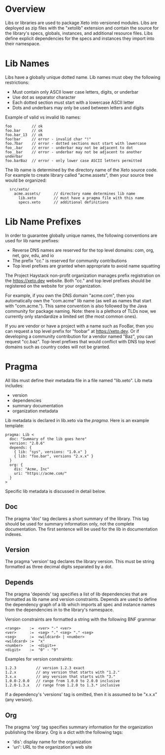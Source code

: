 # Overview

Libs or libraries are used to package Xeto into versioned modules.  Libs 
are deployed as zip files with the "xetolib" extension and contain the
source for the library's specs, globals, instances, and additional resource
files.  Libs define explicit dependencies for the specs and instances they 
import into their namespace.

# Lib Names

Libs have a globally unique dotted name.  Lib names must obey the following
restrictions:
  - Must contain only ASCII lower case letters, digits, or underbar
  - Use dot as separator character
  - Each dotted section must start with a lowercase ASCII letter
  - Dots and underbars may only be used between letters and digits

Example of valid vs invalid lib names:

```
foo         // ok
foo.bar     // ok
foo.bar_13  // ok
foo!bar     // error - invalid char "!"
foo.7bar    // error - dotted sections must start with lowercase
foo_.bar    // error - underbar may not be adjacent to dot
foo__bar    // error - underbar may not be adjacent to another underbar
foo.barBaz  // error - only lower case ASCII letters permitted
```

The lib name is determined by the directory name of the Xeto source
code.  For example to create library called "acme.assets", then your
source tree would be organized:

```
  src/xeto/
    acme.assets/      // directory name determines lib name
      lib.xeto        // must have a pragma file with this name
      specs.xeto      // additional definitions
```

# Lib Name Prefixes

In order to guarantee globally unique names, the following conventions are 
used for lib name prefixes:

- Reverse DNS names are reserved for the top level domains: com, org, net, 
  gov, edu, and io
- The prefix "cc." is reserved for community contributions
- Top level prefixes are granted when appropriate to avoid name squatting

The Project Haystack non-profit organization manages prefix registration 
on the https://xeto.dev website.  Both "cc." and top level prefixes should
be registered on the website for your organization.

For example, if you own the DNS domain "acme.com", then you automatically
own the "com.acme" lib name (as well as names that start with "com.acme.").
This same convention is also followed by the Java community for package naming.
Note: there is a plethora of TLDs now, we currently only standardize a 
limited set (the most common ones).  

If you are vendor or have a project with a name such as FooBar, then
you can request a top level prefix for "foobar" at https://xeto.dev.  Or if
developing a community contribution for a vendor named "Baz", you
can request "cc.baz".  Top-level prefixes that would conflict with 
DNS top level domains such as country codes will not be granted. 

# Pragma

All libs must define their metadata file in a file named "lib.xeto".
Lib meta includes:
  - version
  - dependencies
  - summary documentation 
  - organization metadata
  
Lib metadata is declared in lib.xeto via the *pragma*.  Here is an
example template:

```
pragma: Lib <
  doc: "Summary of the lib goes here"
  version: "2.0.6"
  depends: {
    { lib: "sys", versions: "1.0.x" }
    { lib: "foo.bar", versions "2.x.x" }
  }
  org: {
    dis: "Acme, Inc"
    uri: "https://acme.com/"
  }
>
```

Specific lib metadata is discussed in detail below.

## Doc

The pragma 'doc' tag declares a short summary of the library.  This tag should
be used for summary information only, not the complete documentation.  The
first sentence will be used for the lib in documentation indexes.

## Version

The pragma 'version' tag declares the library version.  This must be
string formatted as three decimal digits separated by a dot.

## Depends

The pragma 'depends' tag specifies a list of lib dependencies that are
formatted as lib name and version constraints.  Depends are used
to define the dependency graph of a lib which imports all spec and
instance names from the dependencies in to the library's namespace.

Version constraints are formatted a string with the following BNF grammar

```
<range>    :=  <ver> "-" <ver>
<ver>      :=  <seg> "." <seg> "." <seg>
<seg>      :=  <wildcard> | <number>
<wildcard> :=  "x"
<number>   :=  <digit>+
<digit>    :=  "0" - "9"
```

Examples for version constraints:

```
1.2.3         // version 1.2.3 exact
1.2.x         // any version that starts with "1.2."
3.x.x         // any version that starts with "3."
1.0.0-2.0.0   // range from 1.0.0 to 2.0.0 inclusive
1.2.0-1.3.x   // range from 1.2.0 to 1.3.* inclusive
```

If a dependency's 'versions' tag is omitted, then it is assumed
to be "x.x.x" (any version).

## Org

The pragma 'org' tag specifies summary information for the organization
publishing the library. Org is a dict with the following tags:
  - 'dis': display name for the organization
  - 'uri': URL to the organization's web site 


